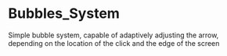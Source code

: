 # Bubbles_System
Simple bubble system, capable of adaptively adjusting the arrow, depending on the location of the click and the edge of the screen
